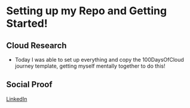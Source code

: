 <!-- This is a template you can use for quick progress days. It removes a lot of the steps we encourage you to share in the longer template 000-DAY-ARTICLE-LONG-TEMPLATE.MD-->

# Setting up my Repo and Getting Started!

## Cloud Research

- Today I was able to set up everything and copy the 100DaysOfCloud journey template, getting myself mentally together to do this!

## Social Proof


[LinkedIn](https://www.linkedin.com/feed/update/urn:li:activity:6843941959430656000/)
